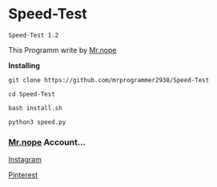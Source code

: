 # Speed-Test 

```
Speed-Test 1.2
```

This Programm write by [Mr.nope](https://github.com/mrprogrammer2938)

**Installing**
```
git clone https://github.com/mrprogrammer2938/Speed-Test

cd Speed-Test

bash install.sh

python3 speed.py
```

### [Mr.nope](https://github.com/mrprogrammer2938) Account...

[Instagram](https://instagram.com/programmer2938)

[Pinterest](https://www.pinterest.com/mrprogrammer2938)